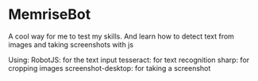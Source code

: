# MemriseBot
A cool way for me to test my skills. And learn how to detect text from images and taking screenshots with js

Using:
RobotJS: for the text input
tesseract: for text recognition
sharp: for cropping images
screenshot-desktop: for taking a screenshot
